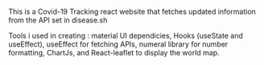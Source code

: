 This is a Covid-19 Tracking react website that fetches updated information from the API set in disease.sh

Tools i used in creating :
material UI dependicies,
Hooks (useState and useEffect),
useEffect for fetching APIs,
numeral library for number formatting,
ChartJs, and React-leaflet to display the world map.
